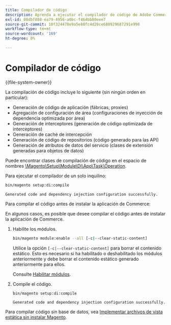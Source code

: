 ```yaml
---
title: Compilador de código
description: Aprenda a ejecutar el compilador de código de Adobe Commerce desde la línea de comandos. Descubra procesos de compilación y técnicas de optimización.
exl-id: 08dbf808-ea79-4956-a0bc-f464bb80eee7
source-git-commit: 10f324478e9a5e80fc4d28ce680929687291e990
workflow-type: tm+mt
source-wordcount: '169'
ht-degree: 0%

---
```


# Compilador de código

{{file-system-owner}}

La compilación de código incluye lo siguiente (sin ningún orden en particular):

- Generación de código de aplicación (fábricas, proxies)
- Agregación de configuración de área (configuraciones de inyección de dependencia optimizada por área)
- Generación de interceptores (generación de código optimizada de interceptores)
- Generación de caché de intercepción
- Generación de código de repositorios (código generado para las API)
- Generación de atributos de datos del servicio (clases de extensión generadas para objetos de datos)

Puede encontrar clases de compilación de código en el espacio de nombres [\Magento\Setup\Module\Di\App\Task\Operation][operation].

Para ejecutar el compilador de un solo inquilino:

```bash
bin/magento setup:di:compile
```

```
Generated code and dependency injection configuration successfully.
```

Para compilar el código antes de instalar la aplicación de Commerce:

En algunos casos, es posible que desee compilar el código antes de instalar la aplicación de Commerce.

1. Habilite los módulos.

   ```bash
   bin/magento module:enable --all [-c|--clear-static-content]
   ```

   Utilice la opción `[-c|--clear-static-content]` para borrar el contenido estático. Esto es necesario si ha habilitado o deshabilitado los módulos anteriormente y debe borrar el contenido estático generado anteriormente para ellos.

   Consulte [Habilitar módulos](../../installation/tutorials/manage-modules.md).

1. Compile el código.

   ```bash
   bin/magento setup:di:compile
   ```

   ```
   Generated code and dependency injection configuration successfully.
   ```

Para compilar código sin base de datos, vea [Implementar archivos de vista estática sin instalar Magento](../cli/static-view-file-deployment.md).

<!-- link definitions -->

[operation]: https://github.com/magento/magento2/blob/2.4/setup/src/Magento/Setup/Module/Di/App/Task/Operation
